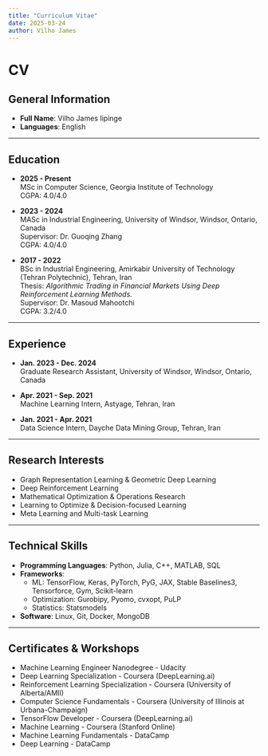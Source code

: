 ```yaml
---
title: "Curriculum Vitae"
date: 2025-03-24
author: Vilho James
---
```


# CV

## General Information

- **Full Name**: Vilho James Iipinge
- **Languages**: English

---

## Education

- **2025 - Present**  
  MSc in Computer Science, Georgia Institute of Technology  
  CGPA: 4.0/4.0

- **2023 - 2024**  
  MASc in Industrial Engineering, University of Windsor, Windsor, Ontario, Canada  
  Supervisor: Dr. Guoqing Zhang  
  CGPA: 4.0/4.0

- **2017 - 2022**  
  BSc in Industrial Engineering, Amirkabir University of Technology (Tehran Polytechnic), Tehran, Iran  
  Thesis: *Algorithmic Trading in Financial Markets Using Deep Reinforcement Learning Methods.*  
  Supervisor: Dr. Masoud Mahootchi  
  CGPA: 3.2/4.0

---

## Experience

- **Jan. 2023 - Dec. 2024**  
  Graduate Research Assistant, University of Windsor, Windsor, Ontario, Canada

- **Apr. 2021 - Sep. 2021**  
  Machine Learning Intern, Astyage, Tehran, Iran

- **Jan. 2021 - Apr. 2021**  
  Data Science Intern, Dayche Data Mining Group, Tehran, Iran

---

## Research Interests

- Graph Representation Learning & Geometric Deep Learning
- Deep Reinforcement Learning
- Mathematical Optimization & Operations Research
- Learning to Optimize & Decision-focused Learning
- Meta Learning and Multi-task Learning

---

## Technical Skills

- **Programming Languages**: Python, Julia, C++, MATLAB, SQL
- **Frameworks**:
  - ML: TensorFlow, Keras, PyTorch, PyG, JAX, Stable Baselines3, Tensorforce, Gym, Scikit-learn
  - Optimization: Gurobipy, Pyomo, cvxopt, PuLP
  - Statistics: Statsmodels
- **Software**: Linux, Git, Docker, MongoDB

---

## Certificates & Workshops

- Machine Learning Engineer Nanodegree - Udacity
- Deep Learning Specialization - Coursera (DeepLearning.ai)
- Reinforcement Learning Specialization - Coursera (University of Alberta/AMII)
- Computer Science Fundamentals - Coursera (University of Illinois at Urbana-Champaign)
- TensorFlow Developer - Coursera (DeepLearning.ai)
- Machine Learning - Coursera (Stanford Online)
- Machine Learning Fundamentals - DataCamp
- Deep Learning - DataCamp
